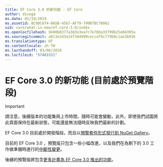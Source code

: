 ```yaml
---
title: EF Core 3.0 的新功能 - EF Core
author: divega
ms.date: 02/19/2019
ms.assetid: 8C90C074-0A5B-4567-AF79-799B7BC78062
uid: core/what-is-new/ef-core-3.0/index
ms.openlocfilehash: 9490b0377a383e3ea7c7e70da33799b25e04395a
ms.sourcegitcommit: a013e243a14f384999ceccaf9c779b8c1ae3b936
ms.translationtype: HT
ms.contentlocale: zh-TW
ms.lasthandoff: 03/06/2019
ms.locfileid: "57463331"
---
```

# <a name="what-is-new-in-ef-core-30-currently-in-preview"></a>EF Core 3.0 的新功能 (目前處於預覽階段)

> [!IMPORTANT]
> 請注意，後續版本的功能集與上市時間，隨時可能會變動，此外，即使我們試圖將此頁面保持在最新狀態，可能還是無法隨時反映我們最新的計劃。

EF Core 3.0 目前處於開發階段，而且以[預覽套件形式發行到 NuGet Gallery](https://www.nuget.org/packages/Microsoft.EntityFrameworkCore/)。 

目前的 EF Core 3.0 ，預覽版只包含一些小幅改進，以及我們在為剩下的 3.0 工作做準備時進行的[中斷性變更](xref:core/what-is-new/ef-core-3.0/breaking-changes)。 

後續的預覽版將包含[更多計畫為 EF Core 3.0 推出的功能](xref:core/what-is-new/ef-core-3.0/features)。